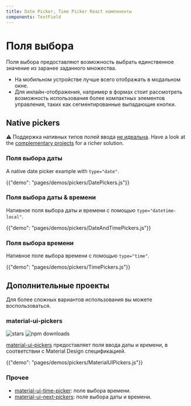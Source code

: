 ```yaml
---
title: Date Picker, Time Picker React компоненты
components: TextField
---
```


# Поля выбора

<p class="description">Поля выбора предоставляют возможность выбрать единственное значение из заранее заданного множества.</p>

- На мобильном устройстве лучше всего отображать в модальном окне.
- Для инлайн-отображения, например в формах стоит рассмотреть возможность использования более компактных элементов управления, таких как сегментированные выпадающие кнопки.

## Native pickers

⚠️ Поддержка нативных типов полей ввода [не идеальна](https://caniuse.com/#feat=input-datetime). Have a look at the [complementary projects](#complementary-projects) for a richer solution.

### Поля выбора даты

A native date picker example with `type="date"`.

{{"demo": "pages/demos/pickers/DatePickers.js"}}

### Поля выбора даты & времени

Нативное поля выбора даты и времени с помощью `type="datetime-local"`.

{{"demo": "pages/demos/pickers/DateAndTimePickers.js"}}

### Поля выбора времени

Нативное поле выбора времени с помощью `type="time"`.

{{"demo": "pages/demos/pickers/TimePickers.js"}}

## Дополнительные проекты

Для более сложных вариантов использования вы можете воспользоваться.

### material-ui-pickers

![stars](https://img.shields.io/github/stars/dmtrKovalenko/material-ui-pickers.svg?style=social&label=Stars) ![npm downloads](https://img.shields.io/npm/dm/material-ui-pickers.svg)

[material-ui-pickers](https://material-ui-pickers.firebaseapp.com/) предоставляет поля ввода даты и времени, в соответствии c Material Design спецификацией.

{{"demo": "pages/demos/pickers/MaterialUIPickers.js"}}

### Прочее

- [material-ui-time-picker](https://github.com/TeamWertarbyte/material-ui-time-picker): поле выбора времени.
- [material-ui-next-pickers](https://github.com/chingyawhao/material-ui-next-pickers): поле выбора даты и времени.
